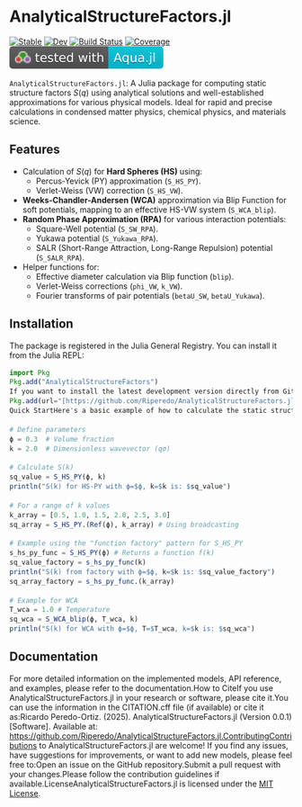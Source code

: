 # AnalyticalStructureFactors.jl

[![Stable](https://img.shields.io/badge/docs-stable-blue.svg)](https://Riperedo.github.io/AnalyticalStructureFactors.jl/stable/)
[![Dev](https://img.shields.io/badge/docs-dev-blue.svg)](https://Riperedo.github.io/AnalyticalStructureFactors.jl/dev/)
[![Build Status](https://github.com/Riperedo/AnalyticalStructureFactors.jl/actions/workflows/CI.yml/badge.svg?branch=main)](https://github.com/Riperedo/AnalyticalStructureFactors.jl/actions/workflows/CI.yml?query=branch%3Amain)
[![Coverage](https://codecov.io/gh/Riperedo/AnalyticalStructureFactors.jl/branch/main/graph/badge.svg)](https://codecov.io/gh/Riperedo/AnalyticalStructureFactors.jl)
[![Aqua QA](https://raw.githubusercontent.com/JuliaTesting/Aqua.jl/master/badge.svg)](https://github.com/JuliaTesting/Aqua.jl)

`AnalyticalStructureFactors.jl`: A Julia package for computing static structure factors $S(q)$ using analytical solutions and well-established approximations for various physical models. Ideal for rapid and precise calculations in condensed matter physics, chemical physics, and materials science.

## Features

* Calculation of $S(q)$ for **Hard Spheres (HS)** using:
    * Percus-Yevick (PY) approximation (`S_HS_PY`).
    * Verlet-Weiss (VW) correction (`S_HS_VW`).
* **Weeks-Chandler-Andersen (WCA)** approximation via Blip Function for soft potentials, mapping to an effective HS-VW system (`S_WCA_blip`).
* **Random Phase Approximation (RPA)** for various interaction potentials:
    * Square-Well potential (`S_SW_RPA`).
    * Yukawa potential (`S_Yukawa_RPA`).
    * SALR (Short-Range Attraction, Long-Range Repulsion) potential (`S_SALR_RPA`).
* Helper functions for:
    * Effective diameter calculation via Blip function (`blip`).
    * Verlet-Weiss corrections (`phi_VW`, `k_VW`).
    * Fourier transforms of pair potentials (`betaU_SW`, `betaU_Yukawa`).

## Installation

The package is registered in the Julia General Registry. You can install it from the Julia REPL:
```julia
import Pkg
Pkg.add("AnalyticalStructureFactors")
If you want to install the latest development version directly from GitHub:import Pkg
Pkg.add(url="[https://github.com/Riperedo/AnalyticalStructureFactors.jl](https://github.com/Riperedo/AnalyticalStructureFactors.jl)")
Quick StartHere's a basic example of how to calculate the static structure factor for Hard Spheres using the Percus-Yevick approximation:using AnalyticalStructureFactors

# Define parameters
ϕ = 0.3  # Volume fraction
k = 2.0  # Dimensionless wavevector (qσ)

# Calculate S(k)
sq_value = S_HS_PY(ϕ, k)
println("S(k) for HS-PY with ϕ=$ϕ, k=$k is: $sq_value")

# For a range of k values
k_array = [0.5, 1.0, 1.5, 2.0, 2.5, 3.0]
sq_array = S_HS_PY.(Ref(ϕ), k_array) # Using broadcasting

# Example using the "function factory" pattern for S_HS_PY
s_hs_py_func = S_HS_PY(ϕ) # Returns a function f(k)
sq_value_factory = s_hs_py_func(k)
println("S(k) from factory with ϕ=$ϕ, k=$k is: $sq_value_factory")
sq_array_factory = s_hs_py_func.(k_array)

# Example for WCA
T_wca = 1.0 # Temperature
sq_wca = S_WCA_blip(ϕ, T_wca, k)
println("S(k) for WCA with ϕ=$ϕ, T=$T_wca, k=$k is: $sq_wca")
```

## Documentation

For more detailed information on the implemented models, API reference, and examples, please refer to the documentation.How to CiteIf you use AnalyticalStructureFactors.jl in your research or software, please cite it.You can use the information in the CITATION.cff file (if available) or cite it as:Ricardo Peredo-Ortiz. (2025). AnalyticalStructureFactors.jl (Version 0.0.1) [Software]. Available at: https://github.com/Riperedo/AnalyticalStructureFactors.jl.ContributingContributions to AnalyticalStructureFactors.jl are welcome! If you find any issues, have suggestions for improvements, or want to add new models, please feel free to:Open an issue on the GitHub repository.Submit a pull request with your changes.Please follow the contribution guidelines if available.LicenseAnalyticalStructureFactors.jl is licensed under the [MIT License](https://opensource.org/license/mit).